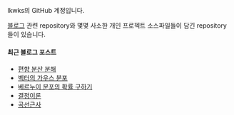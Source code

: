 lkwks의 GitHub 계정입니다.

[블로그](https://lkwks.github.io) 관련 repository와 몇몇 사소한 개인 프로젝트 소스파일들이 담긴 repository들이 있습니다.


#### 최근 블로그 포스트
<!-- BLOG-POST-LIST:START -->
- [편향 분산 분해](https://lkwks.github.io/%EC%88%98%ED%95%99/2022/02/01/%ED%8E%B8%ED%96%A5-%EB%B6%84%EC%82%B0-%EB%B6%84%ED%95%B4.html)
- [벡터의 가우스 분포](https://lkwks.github.io/%EC%88%98%ED%95%99/2022/01/29/%EB%B2%A1%ED%84%B0%EC%9D%98-%EA%B0%80%EC%9A%B0%EC%8A%A4-%EB%B6%84%ED%8F%AC.html)
- [베르누이 분포의 확률 구하기](https://lkwks.github.io/%EC%88%98%ED%95%99/2022/01/27/%EB%B2%A0%EB%A5%B4%EB%88%84%EC%9D%B4-%EB%B6%84%ED%8F%AC%EC%9D%98-%ED%99%95%EB%A5%A0-%EA%B5%AC%ED%95%98%EA%B8%B0.html)
- [결정이론](https://lkwks.github.io/%EC%88%98%ED%95%99/2022/01/26/%EA%B2%B0%EC%A0%95%EC%9D%B4%EB%A1%A0.html)
- [곡선근사](https://lkwks.github.io/%EC%88%98%ED%95%99/2022/01/25/%EA%B3%A1%EC%84%A0%EA%B7%BC%EC%82%AC.html)
<!-- BLOG-POST-LIST:END -->
  
<!--![Top Langs](https://github-readme-stats.vercel.app/api/top-langs/?username=lkwks)-->
